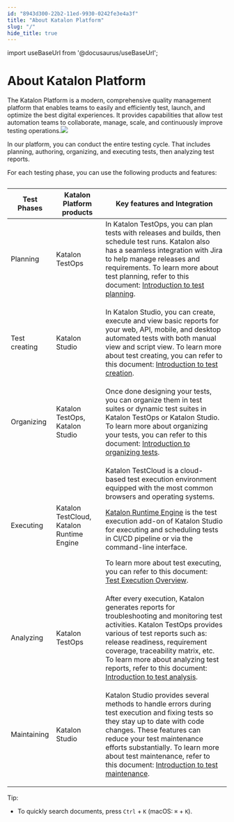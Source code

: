 ```yaml
---
id: "8943d300-22b2-11ed-9930-0242fe3e4a3f"
title: "About Katalon Platform"
slug: "/"
hide_title: true
---
```

import useBaseUrl from '@docusaurus/useBaseUrl';


# <a id="concept-8072" class="anchor_top_offset"/><a id="ariaid-title1" class="anchor_top_offset"/>About <span xmlns="http://www.w3.org/1999/xhtml" className="ph">Katalon Platform</span> 

<p xmlns="http://www.w3.org/1999/xhtml" className="p">The <span className="ph">Katalon Platform</span> is a modern, comprehensive quality management platform that enables teams to easily and efficiently test, launch, and optimize the best digital experiences. It provides capabilities that allow test automation teams to collaborate, manage, scale, and continuously improve testing operations.<img className="image" width={600} src={useBaseUrl("/f28715a0-3966-11ed-9930-0242fe3e4a3f.svg")} /></p> 
<p xmlns="http://www.w3.org/1999/xhtml" className="p">In our platform, you can conduct the entire testing cycle. That includes planning, authoring, organizing, and executing tests, then analyzing test reports.</p> 
<p xmlns="http://www.w3.org/1999/xhtml" className="p">For each testing phase, you can use the following products and features:</p> 
<div xmlns="http://www.w3.org/1999/xhtml" className="p">
  <table className="table anchor_top_offset" id="concept-8072__ee36cea4-3e51-4d42-bd2a-fc9b7b7ef491"><caption /><colgroup><col /><col /><col /></colgroup><thead className="thead"><tr className><th className="entry anchor_top_offset" id="concept-8072__ee36cea4-3e51-4d42-bd2a-fc9b7b7ef491__entry__1">Test Phases</th><th className="entry anchor_top_offset" id="concept-8072__ee36cea4-3e51-4d42-bd2a-fc9b7b7ef491__entry__2"><span className="ph">Katalon Platform</span> products </th><th className="entry anchor_top_offset" id="concept-8072__ee36cea4-3e51-4d42-bd2a-fc9b7b7ef491__entry__3">Key features and Integration</th></tr></thead><tbody className="tbody"><tr className><td className="entry" headers="concept-8072__ee36cea4-3e51-4d42-bd2a-fc9b7b7ef491__entry__1 concept-8072__ee36cea4-3e51-4d42-bd2a-fc9b7b7ef491__entry__2 concept-8072__ee36cea4-3e51-4d42-bd2a-fc9b7b7ef491__entry__3 ">Planning </td><td className="entry" headers="concept-8072__ee36cea4-3e51-4d42-bd2a-fc9b7b7ef491__entry__1 concept-8072__ee36cea4-3e51-4d42-bd2a-fc9b7b7ef491__entry__2 concept-8072__ee36cea4-3e51-4d42-bd2a-fc9b7b7ef491__entry__3 "><span className="ph">Katalon TestOps</span>
        </td><td className="entry" headers="concept-8072__ee36cea4-3e51-4d42-bd2a-fc9b7b7ef491__entry__1 concept-8072__ee36cea4-3e51-4d42-bd2a-fc9b7b7ef491__entry__2 concept-8072__ee36cea4-3e51-4d42-bd2a-fc9b7b7ef491__entry__3 ">In <span className="ph">Katalon TestOps</span>, you can plan tests with releases and builds, then schedule test runs. Katalon also has a seamless integration with Jira to help manage releases and requirements. To learn more about test planning, refer to this document: <a className="xref" href="/plan/introduction-to-test-planning">Introduction to  test planning</a>.</td></tr><tr className><td className="entry" headers="concept-8072__ee36cea4-3e51-4d42-bd2a-fc9b7b7ef491__entry__1 concept-8072__ee36cea4-3e51-4d42-bd2a-fc9b7b7ef491__entry__2 concept-8072__ee36cea4-3e51-4d42-bd2a-fc9b7b7ef491__entry__3 ">Test creating</td><td className="entry" headers="concept-8072__ee36cea4-3e51-4d42-bd2a-fc9b7b7ef491__entry__1 concept-8072__ee36cea4-3e51-4d42-bd2a-fc9b7b7ef491__entry__2 concept-8072__ee36cea4-3e51-4d42-bd2a-fc9b7b7ef491__entry__3 "><span className="ph">Katalon Studio</span></td><td className="entry" headers="concept-8072__ee36cea4-3e51-4d42-bd2a-fc9b7b7ef491__entry__1 concept-8072__ee36cea4-3e51-4d42-bd2a-fc9b7b7ef491__entry__2 concept-8072__ee36cea4-3e51-4d42-bd2a-fc9b7b7ef491__entry__3 ">
          <p className="p">In <span className="ph">Katalon Studio</span>, you can create, execute and view basic reports for your web, API, mobile, and desktop automated tests with both manual view and script view. To learn more about test creating, you can refer to this document: <a className="xref" href="/create-tests/introduction-to-test-creation/introduction-to-test-creation">Introduction to test creation</a>.</p>
        </td></tr><tr className><td className="entry" headers="concept-8072__ee36cea4-3e51-4d42-bd2a-fc9b7b7ef491__entry__1 concept-8072__ee36cea4-3e51-4d42-bd2a-fc9b7b7ef491__entry__2 concept-8072__ee36cea4-3e51-4d42-bd2a-fc9b7b7ef491__entry__3 ">Organizing</td><td className="entry" headers="concept-8072__ee36cea4-3e51-4d42-bd2a-fc9b7b7ef491__entry__1 concept-8072__ee36cea4-3e51-4d42-bd2a-fc9b7b7ef491__entry__2 concept-8072__ee36cea4-3e51-4d42-bd2a-fc9b7b7ef491__entry__3 "><span className="ph">Katalon TestOps</span>, <span className="ph">Katalon Studio</span></td><td className="entry" headers="concept-8072__ee36cea4-3e51-4d42-bd2a-fc9b7b7ef491__entry__1 concept-8072__ee36cea4-3e51-4d42-bd2a-fc9b7b7ef491__entry__2 concept-8072__ee36cea4-3e51-4d42-bd2a-fc9b7b7ef491__entry__3 ">Once done designing your tests, you can organize them in test suites or dynamic test suites in <span className="ph">Katalon TestOps</span> or <span className="ph">Katalon Studio</span>. To learn more about organizing your tests, you can refer to this document: <a className="xref" href="/organize/introduction-to-organizing-tests">Introduction to organizing tests</a>.</td></tr><tr className><td className="entry" headers="concept-8072__ee36cea4-3e51-4d42-bd2a-fc9b7b7ef491__entry__1 concept-8072__ee36cea4-3e51-4d42-bd2a-fc9b7b7ef491__entry__2 concept-8072__ee36cea4-3e51-4d42-bd2a-fc9b7b7ef491__entry__3 ">Executing</td><td className="entry" headers="concept-8072__ee36cea4-3e51-4d42-bd2a-fc9b7b7ef491__entry__1 concept-8072__ee36cea4-3e51-4d42-bd2a-fc9b7b7ef491__entry__2 concept-8072__ee36cea4-3e51-4d42-bd2a-fc9b7b7ef491__entry__3 "><span className="ph">Katalon TestCloud</span>, <span className="ph">Katalon Runtime Engine</span></td><td className="entry" headers="concept-8072__ee36cea4-3e51-4d42-bd2a-fc9b7b7ef491__entry__1 concept-8072__ee36cea4-3e51-4d42-bd2a-fc9b7b7ef491__entry__2 concept-8072__ee36cea4-3e51-4d42-bd2a-fc9b7b7ef491__entry__3 ">
          <p className="p"> Katalon TestCloud is a cloud-based test execution environment equipped with the most common browsers and operating systems.</p>
          <p className="p"><a className="xref" href="/execute/katalon-runtime-engine/katalon-runtime-engine-overview">Katalon Runtime Engine</a> is the test execution add-on of <span className="ph">Katalon Studio</span> for executing and scheduling tests in CI/CD pipeline or via the command-line interface.</p>
          <p className="p">To learn more about test executing, you can refer to this document: <a className="xref" href="/execute/test-execution-overview">Test Execution Overview</a>.</p>
        </td></tr><tr className><td className="entry" headers="concept-8072__ee36cea4-3e51-4d42-bd2a-fc9b7b7ef491__entry__1 concept-8072__ee36cea4-3e51-4d42-bd2a-fc9b7b7ef491__entry__2 concept-8072__ee36cea4-3e51-4d42-bd2a-fc9b7b7ef491__entry__3 ">Analyzing</td><td className="entry" headers="concept-8072__ee36cea4-3e51-4d42-bd2a-fc9b7b7ef491__entry__1 concept-8072__ee36cea4-3e51-4d42-bd2a-fc9b7b7ef491__entry__2 concept-8072__ee36cea4-3e51-4d42-bd2a-fc9b7b7ef491__entry__3 "><span className="ph">Katalon TestOps</span></td><td className="entry" headers="concept-8072__ee36cea4-3e51-4d42-bd2a-fc9b7b7ef491__entry__1 concept-8072__ee36cea4-3e51-4d42-bd2a-fc9b7b7ef491__entry__2 concept-8072__ee36cea4-3e51-4d42-bd2a-fc9b7b7ef491__entry__3 ">After every execution, Katalon generates reports for troubleshooting and monitoring test activities. <span className="ph">Katalon TestOps</span> provides various of test reports such as: release readiness, requirement coverage, traceability matrix, etc. To learn more about analyzing test reports, refer to this document: <a className="xref" href="/analyze/introduction-to-test-analysis">Introduction to test analysis</a>.</td></tr><tr className><td className="entry" headers="concept-8072__ee36cea4-3e51-4d42-bd2a-fc9b7b7ef491__entry__1 concept-8072__ee36cea4-3e51-4d42-bd2a-fc9b7b7ef491__entry__2 concept-8072__ee36cea4-3e51-4d42-bd2a-fc9b7b7ef491__entry__3 ">Maintaining</td><td className="entry" headers="concept-8072__ee36cea4-3e51-4d42-bd2a-fc9b7b7ef491__entry__1 concept-8072__ee36cea4-3e51-4d42-bd2a-fc9b7b7ef491__entry__2 concept-8072__ee36cea4-3e51-4d42-bd2a-fc9b7b7ef491__entry__3 "><span className="ph">Katalon Studio</span></td><td className="entry" headers="concept-8072__ee36cea4-3e51-4d42-bd2a-fc9b7b7ef491__entry__1 concept-8072__ee36cea4-3e51-4d42-bd2a-fc9b7b7ef491__entry__2 concept-8072__ee36cea4-3e51-4d42-bd2a-fc9b7b7ef491__entry__3 "><p className="p"><span className="ph">Katalon Studio</span> provides several methods to handle errors  during test execution and fixing tests so they stay up to date with code changes. These features can reduce your test maintenance efforts substantially. To learn more about  test maintenance, refer to this document: <a className="xref" href="/maintain/introduction-to-test-maintenance">Introduction to test maintenance</a>.</p></td></tr></tbody></table>
</div>
<div xmlns="http://www.w3.org/1999/xhtml" className="p">
  <div className="note tip note_tip"><span className="note__title">Tip:</span> 
    <ul className="ul"><li className="li">
        <p className="p">To quickly search documents, press <code className="ph codeph">Ctrl</code> + <code className="ph codeph">K</code> (macOS: <code className="ph codeph">⌘</code> + <code className="ph codeph">K</code>). </p>
      </li></ul>
  </div>
</div>
